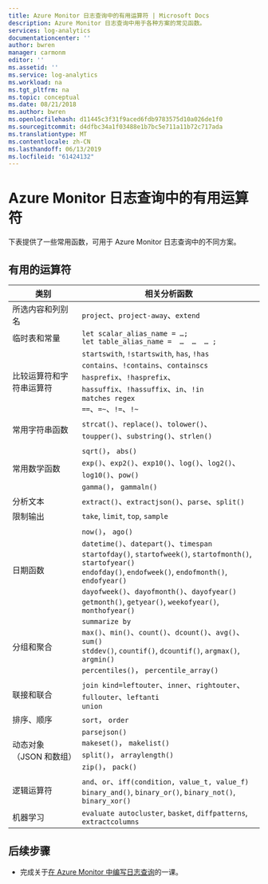 ```yaml
---
title: Azure Monitor 日志查询中的有用运算符 | Microsoft Docs
description: Azure Monitor 日志查询中用于各种方案的常见函数。
services: log-analytics
documentationcenter: ''
author: bwren
manager: carmonm
editor: ''
ms.assetid: ''
ms.service: log-analytics
ms.workload: na
ms.tgt_pltfrm: na
ms.topic: conceptual
ms.date: 08/21/2018
ms.author: bwren
ms.openlocfilehash: d11445c3f31f9aced6fdb9783575d10a026de1f0
ms.sourcegitcommit: d4dfbc34a1f03488e1b7bc5e711a11b72c717ada
ms.translationtype: MT
ms.contentlocale: zh-CN
ms.lasthandoff: 06/13/2019
ms.locfileid: "61424132"
---
```

# <a name="useful-operators-in-azure-monitor-log-queries"></a>Azure Monitor 日志查询中的有用运算符

下表提供了一些常用函数，可用于 Azure Monitor 日志查询中的不同方案。

## <a name="useful-operators"></a>有用的运算符

类别                                |相关分析函数
----------------------------------------|----------------------------------------
所选内容和列别名            |`project`、`project-away`、`extend`
临时表和常量          |`let scalar_alias_name = …;` <br> `let table_alias_name =  …  …  … ;`| 
比较运算符和字符串运算符         |`startswith`, `!startswith`, `has`, `!has` <br> `contains`、`!contains`、`containscs` <br> `hasprefix`、`!hasprefix`、`hassuffix`、`!hassuffix`、`in`、`!in` <br> `matches regex` <br> `==`、`=~`、`!=`、`!~`
常用字符串函数                 |`strcat()`、`replace()`、`tolower()`、`toupper()`、`substring()`、`strlen()`
常用数学函数                   |`sqrt()`， `abs()` <br> `exp()`、`exp2()`、`exp10()`、`log()`、`log2()`、`log10()`、`pow()` <br> `gamma()`， `gammaln()`
分析文本                            |`extract()`、`extractjson()`、`parse`、`split()`
限制输出                         |`take`, `limit`, `top`, `sample`
日期函数                          |`now()`， `ago()` <br> `datetime()`、`datepart()`、`timespan` <br> `startofday()`, `startofweek()`, `startofmonth()`, `startofyear()` <br> `endofday()`, `endofweek()`, `endofmonth()`, `endofyear()` <br> `dayofweek()`、`dayofmonth()`、`dayofyear()` <br> `getmonth()`, `getyear()`, `weekofyear()`, `monthofyear()`
分组和聚合                |`summarize by` <br> `max()`、`min()`、`count()`、`dcount()`、`avg()`、`sum()` <br> `stddev()`, `countif()`, `dcountif()`, `argmax()`, `argmin()` <br> `percentiles()`， `percentile_array()`
联接和联合                        |`join kind=leftouter`、`inner`、`rightouter`、`fullouter`、`leftanti` <br> `union`
排序、顺序                             |`sort`， `order` 
动态对象（JSON 和数组）         |`parsejson()` <br> `makeset()`， `makelist()` <br> `split()`， `arraylength()` <br> `zip()`， `pack()`
逻辑运算符                       |`and`、`or`、`iff(condition, value_t, value_f)` <br> `binary_and()`, `binary_or()`, `binary_not()`, `binary_xor()`
机器学习                        |`evaluate autocluster`, `basket`, `diffpatterns`, `extractcolumns`


## <a name="next-steps"></a>后续步骤

- 完成关于[在 Azure Monitor 中编写日志查询](get-started-queries.md)的一课。
